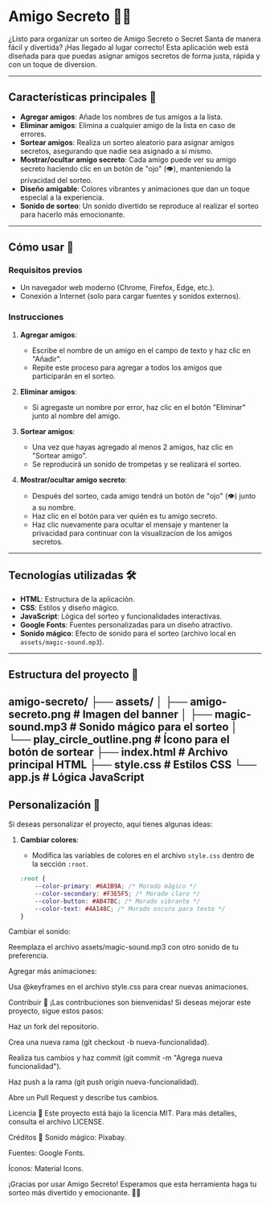 # Amigo Secreto 🎁✨

¿Listo para organizar un sorteo de Amigo Secreto o Secret Santa de manera fácil y divertida? ¡Has llegado al lugar correcto! Esta aplicación web está diseñada para que puedas asignar amigos secretos de forma justa, rápida y con un toque de diversion.

---

## Características principales 🌟

- **Agregar amigos**: Añade los nombres de tus amigos a la lista.
- **Eliminar amigos**: Elimina a cualquier amigo de la lista en caso de errores.
- **Sortear amigos**: Realiza un sorteo aleatorio para asignar amigos secretos, asegurando que nadie sea asignado a sí mismo.
- **Mostrar/ocultar amigo secreto**: Cada amigo puede ver su amigo secreto haciendo clic en un botón de "ojo" (👁️), manteniendo la privacidad del sorteo.
- **Diseño amigable**: Colores vibrantes y animaciones que dan un toque especial a la experiencia.
- **Sonido de sorteo**: Un sonido divertido se reproduce al realizar el sorteo para hacerlo más emocionante.

---

## Cómo usar 🚀

### Requisitos previos
- Un navegador web moderno (Chrome, Firefox, Edge, etc.).
- Conexión a Internet (solo para cargar fuentes y sonidos externos).

### Instrucciones
1. **Agregar amigos**:
   - Escribe el nombre de un amigo en el campo de texto y haz clic en "Añadir".
   - Repite este proceso para agregar a todos los amigos que participarán en el sorteo.

2. **Eliminar amigos**:
   - Si agregaste un nombre por error, haz clic en el botón "Eliminar" junto al nombre del amigo.

3. **Sortear amigos**:
   - Una vez que hayas agregado al menos 2 amigos, haz clic en "Sortear amigo".
   - Se reproducirá un sonido de trompetas y se realizará el sorteo.

4. **Mostrar/ocultar amigo secreto**:
   - Después del sorteo, cada amigo tendrá un botón de "ojo" (👁️) junto a su nombre.
   - Haz clic en el botón para ver quién es tu amigo secreto.
   - Haz clic nuevamente para ocultar el mensaje y mantener la privacidad para continuar con la visualizacion de los amigos secretos. 

---

## Tecnologías utilizadas 🛠️

- **HTML**: Estructura de la aplicación.
- **CSS**: Estilos y diseño mágico.
- **JavaScript**: Lógica del sorteo y funcionalidades interactivas.
- **Google Fonts**: Fuentes personalizadas para un diseño atractivo.
- **Sonido mágico**: Efecto de sonido para el sorteo (archivo local en `assets/magic-sound.mp3`).

---

## Estructura del proyecto 📂
amigo-secreto/
├── assets/
│ ├── amigo-secreto.png # Imagen del banner
│ ├── magic-sound.mp3 # Sonido mágico para el sorteo
│ └── play_circle_outline.png # Ícono para el botón de sortear
├── index.html # Archivo principal HTML
├── style.css # Estilos CSS
└── app.js # Lógica JavaScript
---

## Personalización 🎨

Si deseas personalizar el proyecto, aquí tienes algunas ideas:

1. **Cambiar colores**:
   - Modifica las variables de colores en el archivo `style.css` dentro de la sección `:root`.

   ```css
   :root {
       --color-primary: #6A1B9A; /* Morado mágico */
       --color-secondary: #F3E5F5; /* Morado claro */
       --color-button: #AB47BC; /* Morado vibrante */
       --color-text: #4A148C; /* Morado oscuro para texto */
   }
Cambiar el sonido:

Reemplaza el archivo assets/magic-sound.mp3 con otro sonido de tu preferencia.

Agregar más animaciones:

Usa @keyframes en el archivo style.css para crear nuevas animaciones.

Contribuir 🤝
¡Las contribuciones son bienvenidas! Si deseas mejorar este proyecto, sigue estos pasos:

Haz un fork del repositorio.

Crea una nueva rama (git checkout -b nueva-funcionalidad).

Realiza tus cambios y haz commit (git commit -m "Agrega nueva funcionalidad").

Haz push a la rama (git push origin nueva-funcionalidad).

Abre un Pull Request y describe tus cambios.

Licencia 📄
Este proyecto está bajo la licencia MIT. Para más detalles, consulta el archivo LICENSE.

Créditos 🙏
Sonido mágico: Pixabay.

Fuentes: Google Fonts.

Íconos: Material Icons.

¡Gracias por usar Amigo Secreto! Esperamos que esta herramienta haga tu sorteo más divertido y emocionante. 🎉✨